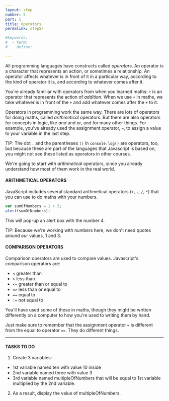 ```yaml
---
layout: step
number: 5
part: 1
title: Operators
permalink: step5/

#keywords:
#  - term:
#    define:

---
```


All programming languages have constructs called *operators*. An operator is a character that represents an action, or sometimes a relationship. An operator affects whatever is in front of it in a particular way, according to the kind of operator it is, and according to whatever comes after it.

You're already familiar with operators from when you learned maths: `+` is an operator that represents the action of *addition*. When we use `+` in maths, we take whatever is in front of the `+` and add whatever comes after the `+` to it.

Operators in programming work the same way. There are lots of operators for doing maths, called *arithmetical* operators. But there are also operators for concepts in logic, like *and* and *or*, and for many other things. For example, you've already used the assignment operator, `=`, to assign a value to your variable in the last step.

TIP: The dot `.` and the parentheses `()` in `console.log()` are operators, too, but because these are part of the languages that Javascript is based on, you might not see these listed as operators in other courses.

We're going to start with *arithmetical* operators, since you already understand how most of them work in the real world.

#### ARITHMETICAL OPERATORS
JavaScript includes several standard arithmetical operators (`+`, `-`, `/`, `*`) that you can use to do maths with your numbers.

```javascript
var sumOfNumbers = 1 + 3;
alert(sumOfNumbers);
```

This will pop-up an alert box with the number 4.

TIP: Because we're working with numbers here, we don't need quotes around our values, 1 and 3.

#### COMPARISON OPERATORS

Comparison operators are used to compare values. Javascript's comparison operators are:

* `<` greater than
* `>` less than
* `<=` greater than or equal to
* `=>` less than or equal to
* `==` equal to
* `!=` not equal to

You'll have used some of these in maths, though they might be written differently on a computer to how you're used to writing them by hand.

Just make sure to remember that the assignment operator `=` is different from the equal to operator `==`. They do different things.

----

#### TASKS TO DO
1. Create 3 variables:
 * 1st variable named ten with value 10 inside
 * 2nd variable named three with value 3
 * 3rd variable named multipleOfNumbers that will be equal to 1st variable multiplied by the 2nd variable.
2. As a result, display the value of multipleOfNumbers.
